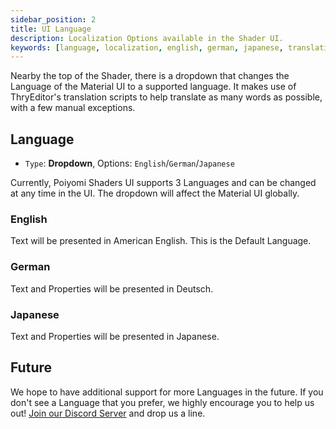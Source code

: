 ```yaml
---
sidebar_position: 2
title: UI Language
description: Localization Options available in the Shader UI.
keywords: [language, localization, english, german, japanese, translation, poiyomi, shader, ui]
---
```


Nearby the top of the Shader, there is a dropdown that changes the Language of the Material UI to a supported language. It makes use of ThryEditor's translation scripts to help translate as many words as possible, with a few manual exceptions.

## Language

- `Type`: **Dropdown**, Options: `English`/`German`/`Japanese`

Currently, Poiyomi Shaders UI supports 3 Languages and can be changed at any time in the UI. The dropdown will affect the Material UI globally.

### English

Text will be presented in American English. This is the Default Language.

### German

Text and Properties will be presented in Deutsch.

### Japanese

Text and Properties will be presented in Japanese.

## Future

We hope to have additional support for more Languages in the future. If you don't see a Language that you prefer, we highly encourage you to help us out! [Join our Discord Server](https://discord.gg/poiyomi) and drop us a line.